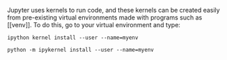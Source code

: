 Jupyter uses kernels to run code, and these kernels can be created easily from pre-existing virtual environments made with programs such as [[venv]].
To do this, go to your virtual environment and type:

```
ipython kernel install --user --name=myenv
```

```
python -m ipykernel install --user --name=myenv
```

